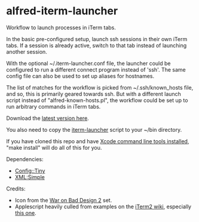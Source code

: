 alfred-iterm-launcher
=====================

Workflow to launch processes in iTerm tabs.

In the basic pre-configured setup, launch ssh sessions in their own iTerm
tabs.  If a session is already active, switch to that tab instead of
launching another session.

With the optional ~/.iterm-launcher.conf file, the launcher could be configured
to run a different connect program instead of 'ssh'.  The same config file can
also be used to set up aliases for hostnames.

The list of matches for the workflow is picked from ~/.ssh/known\_hosts file,
and so, this is primarily geared towards ssh.  But with a different launch
script instead of "alfred-known-hosts.pl", the workflow could be set up to run
arbitrary commands in iTerm tabs.

Download the [latest version here](https://github.com/venkytv/alfred-iterm-launcher/raw/master/iTerm-Launcher.alfredworkflow).

You also need to copy the [iterm-launcher](https://raw.github.com/venkytv/alfred-iterm-launcher/master/iterm-launcher) script to your ~/bin directory.

If you have cloned this repo and have [Xcode command line tools installed](http://stackoverflow.com/a/9329325), "make install" will do all of this for you.

Dependencies:

- [Config::Tiny](https://metacpan.org/pod/Config::Tiny)
- [XML:Simple](https://metacpan.org/pod/XML::Simple)

Credits:

- Icon from the [War on Bad Design 2](http://www.iconarchive.com/show/war-on-bad-design-2-icons-by-icondesigner.net/WoBD-Terminal-icon.html) set.
- Applescript heavily culled from examples on the [iTerm2 wiki](http://code.google.com/p/iterm2/wiki/AppleScript), especially [this one](http://alexwlchan.dreamwidth.org/958.html).

